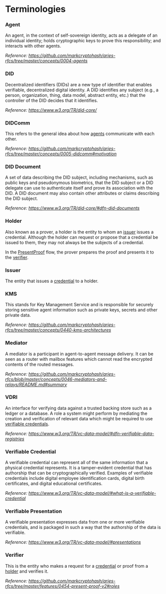 # Terminologies

### Agent

An agent, in the context of self-sovereign identity, acts as a delegate of an individual identity; holds cryptographic keys to prove this responsibility; and interacts with other agents.

_Reference: https://github.com/markcryptohash/aries-rfcs/tree/master/concepts/0004-agents_

### DID

Decentralized identifiers (DIDs) are a new type of identifier that enables verifiable, decentralized digital identity.
A DID identifies any subject (e.g., a person, organization, thing, data model, abstract entity, etc.) that the controller of the DID decides that it identifies.

_Reference: https://www.w3.org/TR/did-core/_

### DIDComm

This refers to the general idea about how [agents](#agent) communicate with each other.

_Reference: https://github.com/markcryptohash/aries-rfcs/tree/master/concepts/0005-didcomm#motivation_

### DID Document

A set of data describing the DID subject, including mechanisms, such as public keys and pseudonymous biometrics, that the DID subject or a DID delegate can use to authenticate itself and prove its association with the DID.
A DID document may also contain other attributes or claims describing the DID subject.

_Reference: https://www.w3.org/TR/did-core/#dfn-did-documents_

### Holder

Also known as a prover, a holder is the entity to whom an [issuer](#issuer) issues a credential. Although the holder can request or propose that a credential be issued to them, they may not always be the subjects of a credential. 

In the [PresentProof](./00_what_is_hl_aries.md#8-presentproof-protocol) flow, the prover prepares the proof and presents it to the [verifier](#verifier).

### Issuer

The entity that issues a [credential](#verifiable-credential) to a holder.

### KMS

This stands for Key Management Service and is responsible for securely storing sensitive agent information such as private keys, secrets and other private data.

_Reference: https://github.com/markcryptohash/aries-rfcs/tree/master/concepts/0440-kms-architectures_

### Mediator

A mediator is a participant in agent-to-agent message delivery. It can be seen as a router with mailbox features which cannot read the encrypted contents of the routed messages.

_Reference: https://github.com/markcryptohash/aries-rfcs/blob/master/concepts/0046-mediators-and-relays/README.md#summary_

### VDRI

An interface for verifying data against a trusted backing store such as a ledger or a database. A role a system might perform by mediating the creation and verification of relevant data which might be required to use [verifiable credentials](#verifiable-credential).

_Reference: https://www.w3.org/TR/vc-data-model/#dfn-verifiable-data-registries_

### Verifiable Credential

A verifiable credential can represent all of the same information that a physical credential represents. It is a tamper-evident credential that has authorship that can be cryptographically verified.
Examples of verifiable credentials include digital employee identification cards, digital birth certificates, and digital educational certificates.

_Reference: https://www.w3.org/TR/vc-data-model/#what-is-a-verifiable-credential_

### Verifiable Presentation

A verifiable presentation expresses data from one or more verifiable credentials, and is packaged in such a way that the authorship of the data is verifiable.

_Reference: https://www.w3.org/TR/vc-data-model/#presentations_

### Verifier

This is the entity who makes a request for a [credential](#verifiable-credential) or proof from a [holder](#holder) and verifies it.

_Reference: https://github.com/markcryptohash/aries-rfcs/tree/master/features/0454-present-proof-v2#roles_
